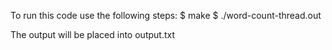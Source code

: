 To run this code use the following steps:
$ make
$ ./word-count-thread.out <file name>

The output will be placed into output.txt